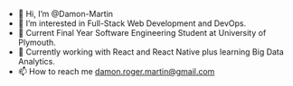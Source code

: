 - 👋 Hi, I’m @Damon-Martin
- 👀 I’m interested in Full-Stack Web Development and DevOps.
- 🌱 Current Final Year Software Engineering Student at University of Plymouth.
- 🌱 Currently working with React and React Native plus learning Big Data Analytics.
- 📫 How to reach me damon.roger.martin@gmail.com
